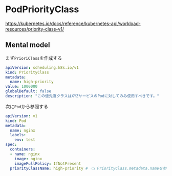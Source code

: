 # PodPriorityClass

https://kubernetes.io/docs/reference/kubernetes-api/workload-resources/priority-class-v1/

## Mental model

まず`PrioriClass`を作成する

```yaml
apiVersion: scheduling.k8s.io/v1
kind: PriorityClass
metadata:
  name: high-priority
value: 1000000
globalDefault: false
description: "この優先度クラスはXYZサービスのPodに対してのみ使用すべきです。"
```

次に`Pod`から参照する

```yaml
apiVersion: v1
kind: Pod
metadata:
  name: nginx
  labels:
    env: test
spec:
  containers:
  - name: nginx
    image: nginx
    imagePullPolicy: IfNotPresent
  priorityClassName: high-priority # 👈 PriorityClass.metadata.nameを参照
```
